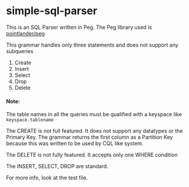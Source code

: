# simple-sql-parser

This is an SQL Parser written in Peg. The Peg library used is [pointlander/peg](https://github.com/pointlander/peg)

This grammar handles only three statements and does not support any subqueries

1. Create
2. Insert
3. Select
4. Drop
5. Delete


#### Note:

The table names in all the queries must  be qualified with a keyspace like `keyspace.tablename`

The CREATE is not full featured. It does not support any datatypes or the Primary Key.
The grammar returns the first column as a Partition Key because this was written to be used by CQL like system.

The DELETE is not fully featured. It accepts only one WHERE condition

The INSERT, SELECT, DROP are standard. 

For more info, look at the test file.
